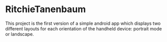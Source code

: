 RitchieTanenbaum
================
This project is the first version of a simple android app which displays two different layouts for each orientation of the handheld device: portrait mode or landscape.
